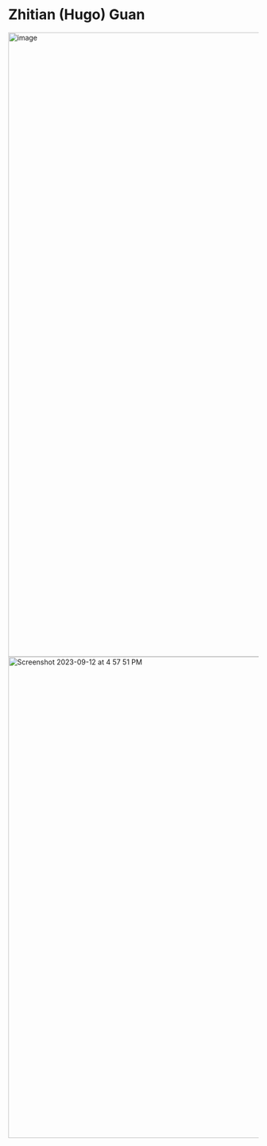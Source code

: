 # Zhitian (Hugo) Guan
<img width="1257" alt="image" src="https://github.com/hugoguan17/ECE444-F2023-Assignment1/assets/144826463/42539f98-2649-487a-8cc2-af04c079e756">
<img width="969" alt="Screenshot 2023-09-12 at 4 57 51 PM" src="https://github.com/hugoguan17/ECE444-F2023-Assignment1/assets/144826463/14fb461b-e934-4a37-a73c-5c2f1d07557e">
